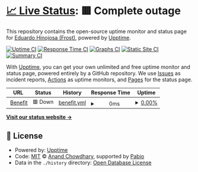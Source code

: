 # [📈 Live Status](https://FS-Frost.github.io/upptime-benefit): <!--live status--> **🟥 Complete outage**

This repository contains the open-source uptime monitor and status page for [Eduardo Hinojosa (Frost)](http://www.syncrajo.net), powered by [Upptime](https://github.com/upptime/upptime).

[![Uptime CI](https://github.com/FS-Frost/upptime-benefit/workflows/Uptime%20CI/badge.svg)](https://github.com/FS-Frost/upptime-benefit/actions?query=workflow%3A%22Uptime+CI%22)
[![Response Time CI](https://github.com/FS-Frost/upptime-benefit/workflows/Response%20Time%20CI/badge.svg)](https://github.com/FS-Frost/upptime-benefit/actions?query=workflow%3A%22Response+Time+CI%22)
[![Graphs CI](https://github.com/FS-Frost/upptime-benefit/workflows/Graphs%20CI/badge.svg)](https://github.com/FS-Frost/upptime-benefit/actions?query=workflow%3A%22Graphs+CI%22)
[![Static Site CI](https://github.com/FS-Frost/upptime-benefit/workflows/Static%20Site%20CI/badge.svg)](https://github.com/FS-Frost/upptime-benefit/actions?query=workflow%3A%22Static+Site+CI%22)
[![Summary CI](https://github.com/FS-Frost/upptime-benefit/workflows/Summary%20CI/badge.svg)](https://github.com/FS-Frost/upptime-benefit/actions?query=workflow%3A%22Summary+CI%22)

With [Upptime](https://upptime.js.org), you can get your own unlimited and free uptime monitor and status page, powered entirely by a GitHub repository. We use [Issues](https://github.com/FS-Frost/upptime-benefit/issues) as incident reports, [Actions](https://github.com/FS-Frost/upptime-benefit/actions) as uptime monitors, and [Pages](https://FS-Frost.github.io/upptime-benefit) for the status page.

<!--start: status pages-->
<!-- This summary is generated by Upptime (https://github.com/upptime/upptime) -->
<!-- Do not edit this manually, your changes will be overwritten -->
<!-- prettier-ignore -->
| URL | Status | History | Response Time | Uptime |
| --- | ------ | ------- | ------------- | ------ |
| <img alt="" src="https://icons.duckduckgo.com/ip3/190.114.255.81.ico" height="13"> [Benefit](http://190.114.255.81) | 🟥 Down | [benefit.yml](https://github.com/FS-Frost/upptime-benefit/commits/HEAD/history/benefit.yml) | <details><summary><img alt="Response time graph" src="./graphs/benefit/response-time-week.png" height="20"> 0ms</summary><br><a href="https://FS-Frost.github.io/upptime-benefit/history/benefit"><img alt="Response time 241" src="https://img.shields.io/endpoint?url=https%3A%2F%2Fraw.githubusercontent.com%2FFS-Frost%2Fupptime-benefit%2FHEAD%2Fapi%2Fbenefit%2Fresponse-time.json"></a><br><a href="https://FS-Frost.github.io/upptime-benefit/history/benefit"><img alt="24-hour response time 0" src="https://img.shields.io/endpoint?url=https%3A%2F%2Fraw.githubusercontent.com%2FFS-Frost%2Fupptime-benefit%2FHEAD%2Fapi%2Fbenefit%2Fresponse-time-day.json"></a><br><a href="https://FS-Frost.github.io/upptime-benefit/history/benefit"><img alt="7-day response time 0" src="https://img.shields.io/endpoint?url=https%3A%2F%2Fraw.githubusercontent.com%2FFS-Frost%2Fupptime-benefit%2FHEAD%2Fapi%2Fbenefit%2Fresponse-time-week.json"></a><br><a href="https://FS-Frost.github.io/upptime-benefit/history/benefit"><img alt="30-day response time 241" src="https://img.shields.io/endpoint?url=https%3A%2F%2Fraw.githubusercontent.com%2FFS-Frost%2Fupptime-benefit%2FHEAD%2Fapi%2Fbenefit%2Fresponse-time-month.json"></a><br><a href="https://FS-Frost.github.io/upptime-benefit/history/benefit"><img alt="1-year response time 241" src="https://img.shields.io/endpoint?url=https%3A%2F%2Fraw.githubusercontent.com%2FFS-Frost%2Fupptime-benefit%2FHEAD%2Fapi%2Fbenefit%2Fresponse-time-year.json"></a></details> | <details><summary><a href="https://FS-Frost.github.io/upptime-benefit/history/benefit">0.00%</a></summary><a href="https://FS-Frost.github.io/upptime-benefit/history/benefit"><img alt="All-time uptime 3.97%" src="https://img.shields.io/endpoint?url=https%3A%2F%2Fraw.githubusercontent.com%2FFS-Frost%2Fupptime-benefit%2FHEAD%2Fapi%2Fbenefit%2Fuptime.json"></a><br><a href="https://FS-Frost.github.io/upptime-benefit/history/benefit"><img alt="24-hour uptime 0.00%" src="https://img.shields.io/endpoint?url=https%3A%2F%2Fraw.githubusercontent.com%2FFS-Frost%2Fupptime-benefit%2FHEAD%2Fapi%2Fbenefit%2Fuptime-day.json"></a><br><a href="https://FS-Frost.github.io/upptime-benefit/history/benefit"><img alt="7-day uptime 0.00%" src="https://img.shields.io/endpoint?url=https%3A%2F%2Fraw.githubusercontent.com%2FFS-Frost%2Fupptime-benefit%2FHEAD%2Fapi%2Fbenefit%2Fuptime-week.json"></a><br><a href="https://FS-Frost.github.io/upptime-benefit/history/benefit"><img alt="30-day uptime 3.97%" src="https://img.shields.io/endpoint?url=https%3A%2F%2Fraw.githubusercontent.com%2FFS-Frost%2Fupptime-benefit%2FHEAD%2Fapi%2Fbenefit%2Fuptime-month.json"></a><br><a href="https://FS-Frost.github.io/upptime-benefit/history/benefit"><img alt="1-year uptime 3.97%" src="https://img.shields.io/endpoint?url=https%3A%2F%2Fraw.githubusercontent.com%2FFS-Frost%2Fupptime-benefit%2FHEAD%2Fapi%2Fbenefit%2Fuptime-year.json"></a></details>

<!--end: status pages-->

[**Visit our status website →**](https://FS-Frost.github.io/upptime-benefit)

## 📄 License

- Powered by: [Upptime](https://github.com/upptime/upptime)
- Code: [MIT](./LICENSE) © [Anand Chowdhary](https://anandchowdhary.com), supported by [Pabio](https://pabio.com)
- Data in the `./history` directory: [Open Database License](https://opendatacommons.org/licenses/odbl/1-0/)
